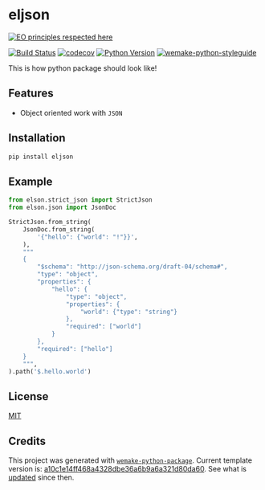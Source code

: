 # eljson

[![EO principles respected here](https://www.elegantobjects.org/badge.svg)](https://www.elegantobjects.org)

[![Build Status](https://github.com/blablatdinov/eljson/workflows/test/badge.svg?branch=master&event=push)](https://github.com/blablatdinov/eljson/actions?query=workflow%3Atest)
[![codecov](https://codecov.io/gh/blablatdinov/eljson/branch/master/graph/badge.svg)](https://codecov.io/gh/ablablatdinoveljson)
[![Python Version](https://img.shields.io/pypi/pyversions/eljson.svg)](https://pypi.org/project/eljson/)
[![wemake-python-styleguide](https://img.shields.io/badge/style-wemake-000000.svg)](https://github.com/wemake-services/wemake-python-styleguide)

This is how python package should look like!


## Features

- Object oriented work with `JSON`


## Installation

```bash
pip install eljson
```


## Example

```python
from elson.strict_json import StrictJson
from elson.json import JsonDoc

StrictJson.from_string(
    JsonDoc.from_string(
        '{"hello": {"world": "!"}}',
    ),
    """
    {
        "$schema": "http://json-schema.org/draft-04/schema#",
        "type": "object",
        "properties": {
            "hello": {
                "type": "object",
                "properties": {
                    "world": {"type": "string"}
                },
                "required": ["world"]
            }
        },
        "required": ["hello"]
    }
    """,
).path('$.hello.world')
```

## License

[MIT](https://github.com/blablatdinov/eljson/blob/master/LICENSE)


## Credits

This project was generated with [`wemake-python-package`](https://github.com/wemake-services/wemake-python-package). Current template version is: [a10c1e14ff468a4328dbe36a6b9a6a321d80da60](https://github.com/wemake-services/wemake-python-package/tree/a10c1e14ff468a4328dbe36a6b9a6a321d80da60). See what is [updated](https://github.com/wemake-services/wemake-python-package/compare/a10c1e14ff468a4328dbe36a6b9a6a321d80da60...master) since then.
